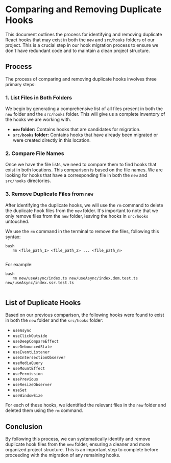# Comparing and Removing Duplicate Hooks

This document outlines the process for identifying and removing duplicate React hooks that may exist in both the `new` and `src/hooks` folders of our project. This is a crucial step in our hook migration process to ensure we don't have redundant code and to maintain a clean project structure.

## Process

The process of comparing and removing duplicate hooks involves three primary steps:

### 1. List Files in Both Folders

We begin by generating a comprehensive list of all files present in both the `new` folder and the `src/hooks` folder. This will give us a complete inventory of the hooks we are working with.

*   **`new` folder:** Contains hooks that are candidates for migration.
*   **`src/hooks` folder:** Contains hooks that have already been migrated or were created directly in this location.

### 2. Compare File Names

Once we have the file lists, we need to compare them to find hooks that exist in both locations. This comparison is based on the file names. We are looking for hooks that have a corresponding file in both the `new` and `src/hooks` directories.

### 3. Remove Duplicate Files from `new`

After identifying the duplicate hooks, we will use the `rm` command to delete the duplicate hook files from the `new` folder. It's important to note that we only remove files from the `new` folder, leaving the hooks in `src/hooks` untouched.

   We use the `rm` command in the terminal to remove the files, following this syntax:
```
bash
   rm <file_path_1> <file_path_2> ... <file_path_n>
   
```
For example:
```
bash
   rm new/useAsync/index.ts new/useAsync/index.dom.test.ts new/useAsync/index.ssr.test.ts
   
```
## List of Duplicate Hooks

Based on our previous comparison, the following hooks were found to exist in both the `new` folder and the `src/hooks` folder:

*   `useAsync`
*   `useClickOutside`
*   `useDeepCompareEffect`
*   `useDebouncedState`
*   `useEventListener`
*   `useIntersectionObserver`
*   `useMediaQuery`
*   `useMountEffect`
*   `usePermission`
*   `usePrevious`
*   `useResizeObserver`
*   `useSet`
*   `useWindowSize`

For each of these hooks, we identified the relevant files in the `new` folder and deleted them using the `rm` command.

## Conclusion

By following this process, we can systematically identify and remove duplicate hook files from the `new` folder, ensuring a cleaner and more organized project structure. This is an important step to complete before proceeding with the migration of any remaining hooks.